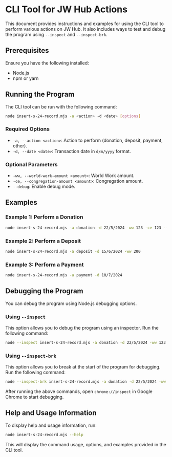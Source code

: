 # CLI Tool for JW Hub Actions

This document provides instructions and examples for using the CLI tool to perform various actions on JW Hub. It also
includes ways to test and debug the program using `--inspect` and `--inspect-brk`.

## Prerequisites

Ensure you have the following installed:

- Node.js
- npm or yarn

## Running the Program

The CLI tool can be run with the following command:

```bash
node insert-s-24-record.mjs -a <action> -d <date> [options]
```

### Required Options

- `-a, --action <action>`: Action to perform (donation, deposit, payment, other).
- `-d, --date <date>`: Transaction date in `d/m/yyyy` format.

### Optional Parameters

- `-ww, --world-work-amount <amount>`: World Work amount.
- `-ce, --congregation-amount <amount>`: Congregation amount.
- `--debug`: Enable debug mode.

## Examples

### Example 1: Perform a Donation

```bash
node insert-s-24-record.mjs -a donation -d 22/5/2024 -ww 123 -ce 123 --debug
```

### Example 2: Perform a Deposit

```bash
node insert-s-24-record.mjs -a deposit -d 15/6/2024 -ww 200
```

### Example 3: Perform a Payment

```bash
node insert-s-24-record.mjs -a payment -d 10/7/2024
```

## Debugging the Program

You can debug the program using Node.js debugging options.

### Using `--inspect`

This option allows you to debug the program using an inspector. Run the following command:

```bash
node --inspect insert-s-24-record.mjs -a donation -d 22/5/2024 -ww 123 -ce 123 --debug
```

### Using `--inspect-brk`

This option allows you to break at the start of the program for debugging. Run the following command:

```bash
node --inspect-brk insert-s-24-record.mjs -a donation -d 22/5/2024 -ww 123 -ce 123 --debug
```

After running the above commands, open `chrome://inspect` in Google Chrome to start debugging.

## Help and Usage Information

To display help and usage information, run:

```bash
node insert-s-24-record.mjs --help
```

This will display the command usage, options, and examples provided in the CLI tool.

